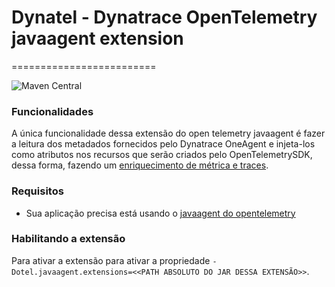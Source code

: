 # Dynatel - Dynatrace OpenTelemetry javaagent extension
=========================

![Maven Central](https://img.shields.io/maven-central/v/com.picpay/dynatel-javaagent-extension)

### Funcionalidades

A única funcionalidade dessa extensão do open telemetry javaagent é fazer a leitura dos metadados fornecidos pelo Dynatrace OneAgent e injeta-los
como atributos nos recursos que serão criados pelo OpenTelemetrySDK, dessa forma, fazendo um [enriquecimento de métrica e traces](https://www.dynatrace.com/support/help/extend-dynatrace/extend-data).

### Requisitos
- Sua aplicação precisa está usando o [javaagent do opentelemetry](https://opentelemetry.io/docs/instrumentation/java/automatic/)

### Habilitando a extensão
Para ativar a extensão para ativar a propriedade `-Dotel.javaagent.extensions=<<PATH ABSOLUTO DO JAR DESSA EXTENSÃO>>`.
